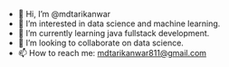 - 👋 Hi, I’m @mdtarikanwar
- 👀 I’m interested in data science and machine learning.
- 🌱 I’m currently learning java fullstack development.
- 💞️ I’m looking to collaborate on data science.
- 📫 How to reach me: mdtarikanwar811@gmail.com

<!---
mdtarikanwar/mdtarikanwar is a ✨ special ✨ repository because its `README.md` (this file) appears on your GitHub profile.
You can click the Preview link to take a look at your changes.
--->
